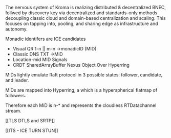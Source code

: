 The nervous system of Kroma is realizing distributed & decentralized BNEC, follwed by discovery key via decentralized and standards-only methods decoupling classic cloud and domain-based centralization and scaling. This focuses on tapping into, pooling, and sharing edge as infrastructure and autonomy.

Monadic identifers are ICE candidates

- Visual QR 1-n || m-n →monadicID (MID)
- Classic DNS TXT →MiD
- Location-mid MID Signals
- CRDT SharedArrayBuffer Nexus Object Over Hyperring

MiDs lightly emulate Raft protocol in 3 possible states: follower, candidate, and leader.

MiDs are mapped into Hyperring, a which is a hyperspherical flatmap of followers.

Therefore each MiD is n-* and represents the cloudless RTDatachannel stream.

  

[[TLS DTLS and SRTP]]

[[ITS - ICE TURN STUN]]